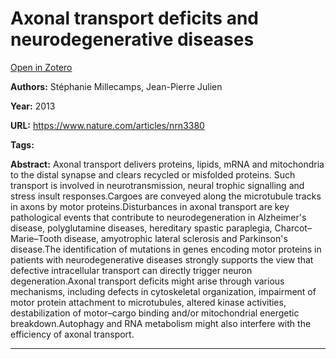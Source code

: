 # Axonal transport deficits and neurodegenerative diseases
[Open in Zotero](zotero://select/items/@MillecampsJulien_2013)

**Authors:** Stéphanie Millecamps, Jean-Pierre Julien

**Year:** 2013

**URL:** https://www.nature.com/articles/nrn3380

**Tags:**

**Abstract:** Axonal transport delivers proteins, lipids, mRNA and mitochondria to the distal synapse and clears recycled or misfolded proteins. Such transport is involved in neurotransmission, neural trophic signalling and stress insult responses.Cargoes are conveyed along the microtubule tracks in axons by motor proteins.Disturbances in axonal transport are key pathological events that contribute to neurodegeneration in Alzheimer's disease, polyglutamine diseases, hereditary spastic paraplegia, Charcot–Marie–Tooth disease, amyotrophic lateral sclerosis and Parkinson's disease.The identification of mutations in genes encoding motor proteins in patients with neurodegenerative diseases strongly supports the view that defective intracellular transport can directly trigger neuron degeneration.Axonal transport deficits might arise through various mechanisms, including defects in cytoskeletal organization, impairment of motor protein attachment to microtubules, altered kinase activities, destabilization of motor–cargo binding and/or mitochondrial energetic breakdown.Autophagy and RNA metabolism might also interfere with the efficiency of axonal transport.

---